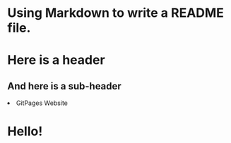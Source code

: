 # Using Markdown to write a README file.

Here is a header
======

And here is a sub-header
------

<li> GitPages Website </li>
<h1> Hello! </h1>

